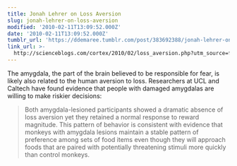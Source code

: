 ```yaml
---
title: Jonah Lehrer on Loss Aversion
slug: jonah-lehrer-on-loss-aversion
modified: '2010-02-11T13:09:52.000Z'
date: '2010-02-11T13:09:52.000Z'
tumblr_url: 'https://ddemaree.tumblr.com/post/383692388/jonah-lehrer-on-loss-aversion'
link_url: >-
  http://scienceblogs.com/cortex/2010/02/loss_aversion.php?utm_source=feedburner&utm_medium=feed&utm_campaign=Feed%3A+scienceblogs%2FwDAM+%28The+Frontal+Cortex%29
---
```

The amygdala, the part of the brain believed to be responsible for fear, is likely also related to the human aversion to loss. Researchers at UCL and Caltech have found evidence that people with damaged amygdalas are willing to make riskier decisions:

> Both amygdala-lesioned participants showed a dramatic absence of loss aversion yet they retained a normal response to reward magnitude. This pattern of behavior is consistent with evidence that monkeys with amygdala lesions maintain a stable pattern of preference among sets of food items even though they will approach foods that are paired with potentially threatening stimuli more quickly than control monkeys.
